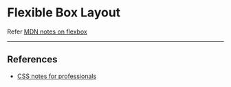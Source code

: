# Flexible Box Layout

Refer [MDN notes on flexbox](../MDN/FlexboxLayout/1_flexbox_basics.md)

---

## References

* [CSS notes for professionals](https://books.goalkicker.com/CSSBook/)
